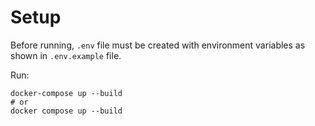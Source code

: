 # Setup

Before running, `.env` file must be created with environment variables as shown in `.env.example` file.

Run:

```shell
docker-compose up --build
# or
docker compose up --build
```
